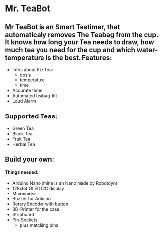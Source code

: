 # Mr. TeaBot
Mr TeaBot is an Smart Teatimer, that automaticaly removes The Teabag
from the cup.
It knows how long your Tea needs to draw, how much tea you need for the cup and which water-temperature is the best.
Features:
------
- Infos about the Tea:
  - dosis
  - temperature
  - time
- Accurate timer
- Automated teabag-lift
- Loud Alarm

Supported Teas:
------
- Green Tea
- Black Tea
- Fruit Tea
- Herbal Tea

Build your own:
-------

#### Things needed:
- Arduino Nano (mine is an Nano made by Robotdyn)
- 128x64 OLED I2C display
- Microservo
- Buzzer for Arduino
- Rotary Encoder with button
- 3D-Printer for the case
- Stripboard
- Pin-Sockets
  - plus matching pins
